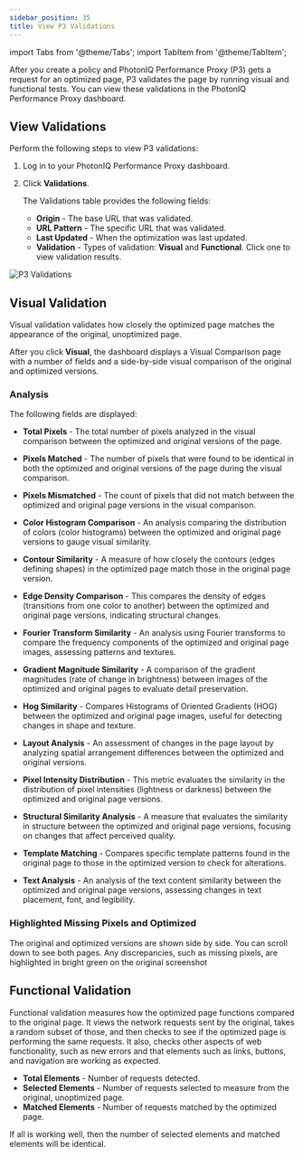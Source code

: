 ```yaml
---
sidebar_position: 35
title: View P3 Validations
---
```

import Tabs from '@theme/Tabs';
import TabItem from '@theme/TabItem';

After you create a policy and PhotonIQ Performance Proxy (P3) gets a request for an optimized page, P3 validates the page by running visual and functional tests. You can view these validations in the PhotonIQ Performance Proxy dashboard.

## View Validations

Perform the following steps to view P3 validations:

1. Log in to your PhotonIQ Performance Proxy dashboard.
2. Click **Validations**.

    The Validations table provides the following fields:

    - **Origin** - The base URL that was validated.
    - **URL Pattern** - The specific URL that was validated.
    - **Last Updated** - When the optimization was last updated.
    - **Validation** - Types of validation: **Visual** and **Functional**. Click one to view validation results.

![P3 Validations](/img/photoniq/p3/view-p3-validations.png)

## Visual Validation

Visual validation validates how closely the optimized page matches the appearance of the original, unoptimized page.

After you click **Visual**, the dashboard displays a Visual Comparison page with a number of fields and a side-by-side visual comparison of the original and optimized versions.

### Analysis

The following fields are displayed:

- **Total Pixels** - The total number of pixels analyzed in the visual comparison between the optimized and original versions of the page.

- **Pixels Matched** - The number of pixels that were found to be identical in both the optimized and original versions of the page during the visual comparison.

- **Pixels Mismatched** - The count of pixels that did not match between the optimized and original page versions in the visual comparison.

- **Color Histogram Comparison** - An analysis comparing the distribution of colors (color histograms) between the optimized and original page versions to gauge visual similarity.

- **Contour Similarity** - A measure of how closely the contours (edges defining shapes) in the optimized page match those in the original page version.

- **Edge Density Comparison** - This compares the density of edges (transitions from one color to another) between the optimized and original page versions, indicating structural changes.

- **Fourier Transform Similarity** - An analysis using Fourier transforms to compare the frequency components of the optimized and original page images, assessing patterns and textures.

- **Gradient Magnitude Similarity** - A comparison of the gradient magnitudes (rate of change in brightness) between images of the optimized and original pages to evaluate detail preservation.

- **Hog Similarity** - Compares Histograms of Oriented Gradients (HOG) between the optimized and original page images, useful for detecting changes in shape and texture.

- **Layout Analysis** - An assessment of changes in the page layout by analyzing spatial arrangement differences between the optimized and original versions.

- **Pixel Intensity Distribution** - This metric evaluates the similarity in the distribution of pixel intensities (lightness or darkness) between the optimized and original page versions.

- **Structural Similarity Analysis** - A measure that evaluates the similarity in structure between the optimized and original page versions, focusing on changes that affect perceived quality.

- **Template Matching** - Compares specific template patterns found in the original page to those in the optimized version to check for alterations.

- **Text Analysis** - An analysis of the text content similarity between the optimized and original page versions, assessing changes in text placement, font, and legibility.

### Highlighted Missing Pixels and Optimized

The original and optimized versions are shown side by side. You can scroll down to see both pages. Any discrepancies, such as missing pixels, are highlighted in bright green on the original screenshot

## Functional Validation

Functional validation measures how the optimized page functions compared to the original page. It views the network requests sent by the original, takes a random subset of those, and then checks to see if the optimized page is performing the same requests. It also, checks other aspects of web functionality, such as new errors and that elements such as links, buttons, and navigation are working as expected.

- **Total Elements** - Number of requests detected.
- **Selected Elements** - Number of requests selected to measure from the original, unoptimized page.
- **Matched Elements** - Number of requests matched by the optimized page.

If all is working well, then the number of selected elements and matched elements will be identical.
